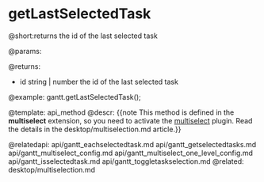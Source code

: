 getLastSelectedTask
=============

@short:returns the id of the last selected task
	

@params:


@returns:
- id	string | number	the id of the last selected task


@example:
gantt.getLastSelectedTask();

@template:	api_method
@descr:
{{note This method is defined in the **multiselect** extension, so you need to activate the [multiselect](desktop/extensions_list.md#multitaskselection) plugin. Read the details in the desktop/multiselection.md article.}}


@relatedapi:
	api/gantt_eachselectedtask.md
    api/gantt_getselectedtasks.md
    api/gantt_multiselect_config.md
    api/gantt_multiselect_one_level_config.md
    api/gantt_isselectedtask.md
    api/gantt_toggletaskselection.md
@related:
	desktop/multiselection.md